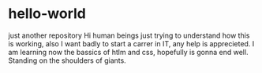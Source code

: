 # hello-world
just another repository
Hi human beings
just trying to understand how this is working, also I want badly to start a carrer in IT, any help is apprecieted.
I am learning now the bassics of htlm and css, hopefully is gonna end well. Standing on the shoulders of giants.

